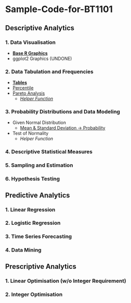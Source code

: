 # Sample-Code-for-BT1101
## Descriptive Analytics
### 1. Data Visualisation
- [**Base R Graphics**](1-1.md)
- ggplot2 Graphics (UNDONE)
### 2. Data Tabulation and Frequencies
- [**Tables**](1-2.md)
- [Percentile]([SC]-Descriptive-Analytics/[SC]-Data-Tabulation-and-Frequencies/[M]-Percentile.md)
- [Pareto Analysis]([SC]-Descriptive-Analytics/[SC]-Data-Tabulation-and-Frequencies/[M]-Pareto-Analysis.md)
  - [_Helper Function_]([SC]-Descriptive-Analytics/[SC]-Data-Tabulation-and-Frequencies/[HF]-Pareto-Analysis.md)
### 3. Probability Distributions and Data Modeling
- Given Normal Distribution
   - [Mean & Standard Deviation &#8594; Probability]([SC]-Descriptive-Analytics/[SC]-Probability-Distribution-and-Data-Modeling/[M]-Mean-&-Standard-Deviation-Probability.md)
- Test of Normality
  - _Helper Function_
### 4. Descriptive Statistical Measures
### 5. Sampling and Estimation
### 6. Hypothesis Testing
## Predictive Analytics
### 1. Linear Regression
### 2. Logistic Regression
### 3. Time Series Forecasting
### 4. Data Mining
## Prescriptive Analytics
### 1. Linear Optimisation (w/o Integer Requirement)
### 2. Integer Optimisation
